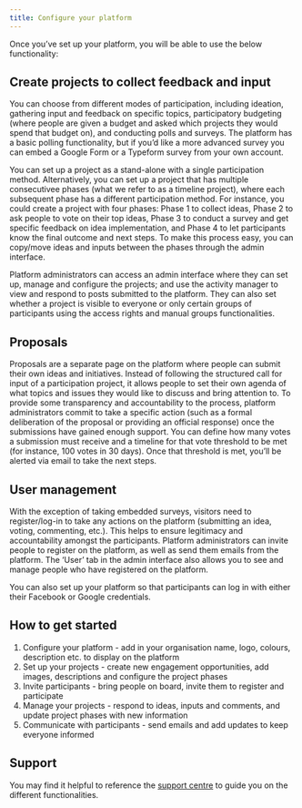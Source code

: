 ```yaml
---
title: Configure your platform
---
```


Once you’ve set up your platform, you will be able to use the below functionality:

## Create projects to collect feedback and input

You can choose from different modes of participation, including ideation, gathering input and feedback on specific topics, participatory budgeting (where people are given a budget and asked which projects they would spend that budget on), and conducting polls and surveys. The platform has a basic polling functionality, but if you’d like a more advanced survey you can embed a Google Form or a Typeform survey from your own account.

You can set up a project as a stand-alone with a single participation method. Alternatively, you can set up a project that has multiple consecutivee phases (what we refer to as a timeline project), where each subsequent phase has a different participation method. For instance, you could create a project with four phases: Phase 1 to collect ideas, Phase 2 to ask people to vote on their top ideas, Phase 3 to conduct a survey and get specific feedback on idea implementation, and Phase 4 to let participants know the final outcome and next steps. To make this process easy, you can copy/move ideas and inputs between the phases through the admin interface. 

Platform administrators can access an admin interface where they can set up, manage and configure the projects; and use the activity manager to view and respond to posts submitted to the platform. They can also set whether a project is visible to everyone or only certain groups of participants using the access rights and manual groups functionalities.

## Proposals

Proposals are a separate page on the platform where people can submit their own ideas and initiatives. Instead of following the structured call for input of a participation project, it allows people to set their own agenda of what topics and issues they would like to discuss and bring attention to.  To provide some transparency and accountability to the process, platform administrators commit to take a specific action (such as a formal deliberation of the proposal or providing an official response) once the submissions have gained enough support. You can define how many votes a submission must receive and a timeline for that vote threshold to be met (for instance, 100 votes in 30 days). Once that threshold is met, you’ll be alerted via email to take the next steps.

## User management 

With the exception of taking embedded surveys, visitors need to register/log-in to take any actions on the platform (submitting an idea, voting, commenting, etc.). This helps to ensure legitimacy and accountability amongst the participants. Platform administrators can invite people to register on the platform, as well as send them emails from the platform. The ‘User’ tab in the admin interface also allows you to see and manage people who have registered on the platform.  

You can also set up your platform so that participants can log in with either their Facebook or Google credentials. 

## How to get started
1. Configure your platform - add in your organisation name, logo, colours, description etc. to display on the platform
2. Set up your projects - create new engagement opportunities, add images, descriptions and configure the project phases
3. Invite participants - bring people on board, invite them to register and participate
4. Manage your projects - respond to ideas, inputs and comments, and update project phases with new information
5. Communicate with participants - send emails and add updates to keep everyone informed  

## Support
You may find it helpful to reference the [support centre](https://support.citizenlab.co) to guide you on the different functionalities.
